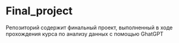 # Final_project
Репозиторий содержит финальный проект, выполненный в ходе прохождения курса по анализу данных с помощью GhatGPT
